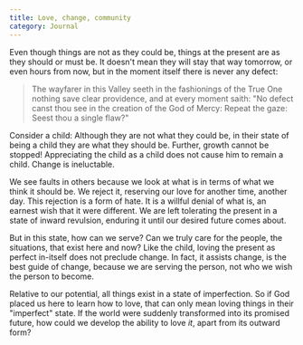 ```yaml
---
title: Love, change, community
category: Journal
---
```


Even though things are not as they could be, things at the present are as they
should or must be.  It doesn't mean they will stay that way tomorrow, or even
hours from now, but in the moment itself there is never any defect:

> The wayfarer in this Valley seeth in the fashionings of the True One nothing
> save clear providence, and at every moment saith: "No defect canst thou see
> in the creation of the God of Mercy: Repeat the gaze: Seest thou a single
> flaw?"

Consider a child: Although they are not what they could be, in their state of
being a child they are what they should be.  Further, growth cannot be
stopped!  Appreciating the child as a child does not cause him to remain a
child.  Change is ineluctable.

We see faults in others because we look at what is in terms of what we think
it should be.  We reject it, reserving our love for another time, another day.
This rejection is a form of hate.  It is a willful denial of what is, an
earnest wish that it were different.  We are left tolerating the present in a
state of inward revulsion, enduring it until our desired future comes about.

But in this state, how can we serve?  Can we truly care for the people, the
situations, that exist here and now?  Like the child, loving the present as
perfect in-itself does not preclude change.  In fact, it assists change, is
the best guide of change, because we are serving the person, not who we wish
the person to become.

Relative to our potential, all things exist in a state of imperfection.  So if
God placed us here to learn how to love, that can only mean loving things in
their "imperfect" state.  If the world were suddenly transformed into its
promised future, how could we develop the ability to love *it*, apart from its
outward form?
